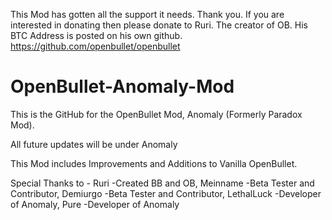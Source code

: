 This Mod has gotten all the support it needs. Thank you. If you are interested in donating then please donate to Ruri. The creator of OB. His BTC Address is posted on his own github. https://github.com/openbullet/openbullet


# OpenBullet-Anomaly-Mod

This is the GitHub for the OpenBullet Mod, Anomaly (Formerly Paradox Mod).

All future updates will be under Anomaly

This Mod includes Improvements and Additions to Vanilla OpenBullet.

Special Thanks to - 
Ruri -Created BB and OB, 
Meinname -Beta Tester and Contributor, 
Demiurgo -Beta Tester and Contributor, 
LethalLuck -Developer of Anomaly, 
Pure -Developer of Anomaly

